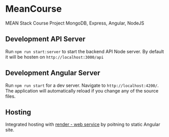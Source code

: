 # MeanCourse

MEAN Stack Course Project
MongoDB, Express, Angular, NodeJS

## Development API Server

Run `npm run start:server` to start the backend API Node server. By default it will be hosten on `http://localhost:3000/api`

## Development Angular Server

Run `npm run start` for a dev server. Navigate to `http://localhost:4200/`. The application will automatically reload if you change any of the source files.

## Hosting

Integrated hosting with [render - web service](https://mean-course-integrated.onrender.com) by poitning to static Angular site.
